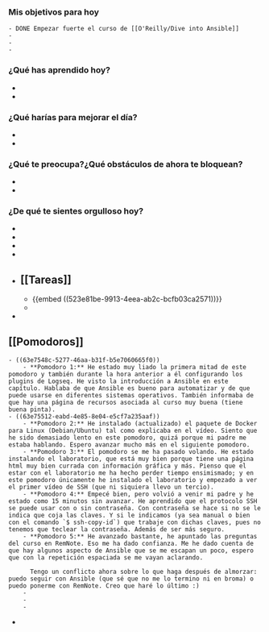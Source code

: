 ### Mis objetivos para hoy
	- DONE Empezar fuerte el curso de [[O'Reilly/Dive into Ansible]]
	-
	-
	-
### ¿Qué has aprendido hoy?
-
-
### ¿Qué harías para mejorar el día?
-
-
### ¿Qué te preocupa?¿Qué obstáculos de ahora te bloquean?
-
-
### ¿De qué te sientes orgulloso hoy?
-
-
-
-
- ## [[Tareas]]
	- {{embed ((523e81be-9913-4eea-ab2c-bcfb03ca2571))}}
	-
-
## [[Pomodoros]]
	- ((63e7548c-5277-46aa-b31f-b5e7060665f0))
		- **Pomodoro 1:** He estado muy liado la primera mitad de este pomodoro y también durante la hora anterior a él configurando los plugins de Logseq. He visto la introducción a Ansible en este capítulo. Hablaba de que Ansible es bueno para automatizar y de que puede usarse en diferentes sistemas operativos. También informaba de que hay una página de recursos asociada al curso muy buena (tiene buena pinta).
	- ((63e75512-eabd-4e85-8e04-e5cf7a235aaf))
		- **Pomodoro 2:** He instalado (actualizado) el paquete de Docker para Linux (Debian/Ubuntu) tal como explicaba en el vídeo. Siento que he sido demasiado lento en este pomodoro, quizá porque mi padre me estaba hablando. Espero avanzar mucho más en el siguiente pomodoro.
		- **Pomodoro 3:** El pomodoro se me ha pasado volando. He estado instalando el laboratorio, que está muy bien porque tiene una página html muy bien currada con información gráfica y más. Pienso que el estar con el laboratorio me ha hecho perder tiempo ensimismado; y en este pomodoro únicamente he instalado el laboratorio y empezado a ver el primer vídeo de SSH (que ni siquiera llevo un tercio).
		- **Pomodoro 4:** Empecé bien, pero volvió a venir mi padre y he estado como 15 minutos sin avanzar. He aprendido que el protocolo SSH se puede usar con o sin contraseña. Con contraseña se hace si no se le indica que coja las claves. Y si le indicamos (ya sea manual o bien con el comando `$ ssh-copy-id`) que trabaje con dichas claves, pues no tenemos que teclear la contraseña. Además de ser más seguro.
		- **Pomodoro 5:** He avanzado bastante, he apuntado las preguntas del curso en RemNote. Eso me ha dado confianza. Me he dado cuenta de que hay algunos aspecto de Ansible que se me escapan un poco, espero que con la repetición espaciada se me vayan aclarando.
		  
		  Tengo un conflicto ahora sobre lo que haga después de almorzar: puedo seguir con Ansible (que sé que no me lo termino ni en broma) o puedo ponerme con RemNote. Creo que haré lo último :)
		-
		-
		-
-